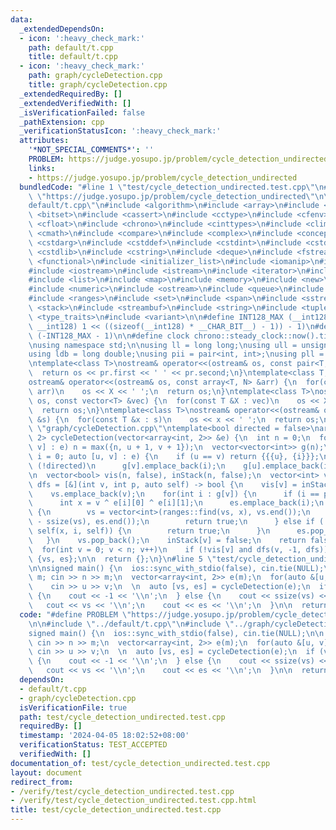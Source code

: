 ```yaml
---
data:
  _extendedDependsOn:
  - icon: ':heavy_check_mark:'
    path: default/t.cpp
    title: default/t.cpp
  - icon: ':heavy_check_mark:'
    path: graph/cycleDetection.cpp
    title: graph/cycleDetection.cpp
  _extendedRequiredBy: []
  _extendedVerifiedWith: []
  _isVerificationFailed: false
  _pathExtension: cpp
  _verificationStatusIcon: ':heavy_check_mark:'
  attributes:
    '*NOT_SPECIAL_COMMENTS*': ''
    PROBLEM: https://judge.yosupo.jp/problem/cycle_detection_undirected
    links:
    - https://judge.yosupo.jp/problem/cycle_detection_undirected
  bundledCode: "#line 1 \"test/cycle_detection_undirected.test.cpp\"\n#define PROBLEM\
    \ \"https://judge.yosupo.jp/problem/cycle_detection_undirected\"\n\n#line 1 \"\
    default/t.cpp\"\n#include <algorithm>\n#include <array>\n#include <bit>\n#include\
    \ <bitset>\n#include <cassert>\n#include <cctype>\n#include <cfenv>\n#include\
    \ <cfloat>\n#include <chrono>\n#include <cinttypes>\n#include <climits>\n#include\
    \ <cmath>\n#include <compare>\n#include <complex>\n#include <concepts>\n#include\
    \ <cstdarg>\n#include <cstddef>\n#include <cstdint>\n#include <cstdio>\n#include\
    \ <cstdlib>\n#include <cstring>\n#include <deque>\n#include <fstream>\n#include\
    \ <functional>\n#include <initializer_list>\n#include <iomanip>\n#include <ios>\n\
    #include <iostream>\n#include <istream>\n#include <iterator>\n#include <limits>\n\
    #include <list>\n#include <map>\n#include <memory>\n#include <new>\n#include <numbers>\n\
    #include <numeric>\n#include <ostream>\n#include <queue>\n#include <random>\n\
    #include <ranges>\n#include <set>\n#include <span>\n#include <sstream>\n#include\
    \ <stack>\n#include <streambuf>\n#include <string>\n#include <tuple>\n#include\
    \ <type_traits>\n#include <variant>\n\n#define INT128_MAX (__int128)(((unsigned\
    \ __int128) 1 << ((sizeof(__int128) * __CHAR_BIT__) - 1)) - 1)\n#define INT128_MIN\
    \ (-INT128_MAX - 1)\n\n#define clock chrono::steady_clock::now().time_since_epoch().count()\n\
    \nusing namespace std;\n\nusing ll = long long;\nusing ull = unsigned long long;\n\
    using ldb = long double;\nusing pii = pair<int, int>;\nusing pll = pair<ll, ll>;\n\
    \ntemplate<class T>\nostream& operator<<(ostream& os, const pair<T, T> pr) {\n\
    \  return os << pr.first << ' ' << pr.second;\n}\ntemplate<class T, size_t N>\n\
    ostream& operator<<(ostream& os, const array<T, N> &arr) {\n  for(const T &X :\
    \ arr)\n    os << X << ' ';\n  return os;\n}\ntemplate<class T>\nostream& operator<<(ostream&\
    \ os, const vector<T> &vec) {\n  for(const T &X : vec)\n    os << X << ' ';\n\
    \  return os;\n}\ntemplate<class T>\nostream& operator<<(ostream& os, const set<T>\
    \ &s) {\n  for(const T &x : s)\n    os << x << ' ';\n  return os;\n}\n#line 1\
    \ \"graph/cycleDetection.cpp\"\ntemplate<bool directed = false>\narray<vector<int>,\
    \ 2> cycleDetection(vector<array<int, 2>> &e) {\n  int n = 0;\n  for(auto [u,\
    \ v] : e) n = max({n, u + 1, v + 1});\n  vector<vector<int>> g(n);\n  for(int\
    \ i = 0; auto [u, v] : e) {\n    if (u == v) return {{{u}, {i}}};\n    if constexpr\
    \ (!directed)\n      g[v].emplace_back(i);\n    g[u].emplace_back(i++);\n  }\n\
    \n  vector<bool> vis(n, false), inStack(n, false);\n  vector<int> vs, es;\n  auto\
    \ dfs = [&](int v, int p, auto self) -> bool {\n    vis[v] = inStack[v] = true;\n\
    \    vs.emplace_back(v);\n    for(int i : g[v]) {\n      if (i == p) continue;\n\
    \      int x = v ^ e[i][0] ^ e[i][1];\n      es.emplace_back(i);\n      if (inStack[x])\
    \ {\n        vs = vector<int>(ranges::find(vs, x), vs.end());\n        es = vector<int>(es.end()\
    \ - ssize(vs), es.end());\n        return true;\n      } else if (!vis[x] and\
    \ self(x, i, self)) {\n        return true;\n      }\n      es.pop_back();\n \
    \   }\n    vs.pop_back();\n    inStack[v] = false;\n    return false;\n  };\n\n\
    \  for(int v = 0; v < n; v++)\n    if (!vis[v] and dfs(v, -1, dfs))\n      return\
    \ {vs, es};\n\n  return {};\n}\n#line 5 \"test/cycle_detection_undirected.test.cpp\"\
    \n\nsigned main() {\n  ios::sync_with_stdio(false), cin.tie(NULL);\n\n  int n,\
    \ m; cin >> n >> m;\n  vector<array<int, 2>> e(m);\n  for(auto &[u, v] : e)\n\
    \    cin >> u >> v;\n  \n  auto [vs, es] = cycleDetection(e);\n  if (vs.empty())\
    \ {\n    cout << -1 << '\\n';\n  } else {\n    cout << ssize(vs) << '\\n';\n \
    \   cout << vs << '\\n';\n    cout << es << '\\n';\n  }\n\n  return 0;\n}\n"
  code: "#define PROBLEM \"https://judge.yosupo.jp/problem/cycle_detection_undirected\"\
    \n\n#include \"../default/t.cpp\"\n#include \"../graph/cycleDetection.cpp\"\n\n\
    signed main() {\n  ios::sync_with_stdio(false), cin.tie(NULL);\n\n  int n, m;\
    \ cin >> n >> m;\n  vector<array<int, 2>> e(m);\n  for(auto &[u, v] : e)\n   \
    \ cin >> u >> v;\n  \n  auto [vs, es] = cycleDetection(e);\n  if (vs.empty())\
    \ {\n    cout << -1 << '\\n';\n  } else {\n    cout << ssize(vs) << '\\n';\n \
    \   cout << vs << '\\n';\n    cout << es << '\\n';\n  }\n\n  return 0;\n}\n"
  dependsOn:
  - default/t.cpp
  - graph/cycleDetection.cpp
  isVerificationFile: true
  path: test/cycle_detection_undirected.test.cpp
  requiredBy: []
  timestamp: '2024-04-05 18:02:52+08:00'
  verificationStatus: TEST_ACCEPTED
  verifiedWith: []
documentation_of: test/cycle_detection_undirected.test.cpp
layout: document
redirect_from:
- /verify/test/cycle_detection_undirected.test.cpp
- /verify/test/cycle_detection_undirected.test.cpp.html
title: test/cycle_detection_undirected.test.cpp
---
```

